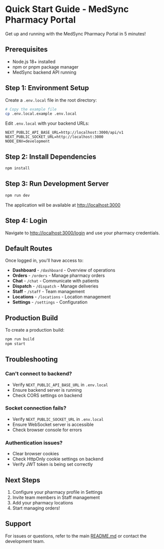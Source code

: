 # Quick Start Guide - MedSync Pharmacy Portal

Get up and running with the MedSync Pharmacy Portal in 5 minutes!

## Prerequisites

- Node.js 18+ installed
- npm or pnpm package manager
- MedSync backend API running

## Step 1: Environment Setup

Create a `.env.local` file in the root directory:

```bash
# Copy the example file
cp .env.local.example .env.local
```

Edit `.env.local` with your backend URLs:

```env
NEXT_PUBLIC_API_BASE_URL=http://localhost:3000/api/v1
NEXT_PUBLIC_SOCKET_URL=http://localhost:3000
NODE_ENV=development
```

## Step 2: Install Dependencies

```bash
npm install
```

## Step 3: Run Development Server

```bash
npm run dev
```

The application will be available at [http://localhost:3000](http://localhost:3000)

## Step 4: Login

Navigate to [http://localhost:3000/login](http://localhost:3000/login) and use your pharmacy credentials.

## Default Routes

Once logged in, you'll have access to:

- **Dashboard** - `/dashboard` - Overview of operations
- **Orders** - `/orders` - Manage pharmacy orders
- **Chat** - `/chat` - Communicate with patients
- **Dispatch** - `/dispatch` - Manage deliveries
- **Staff** - `/staff` - Team management
- **Locations** - `/locations` - Location management
- **Settings** - `/settings` - Configuration

## Production Build

To create a production build:

```bash
npm run build
npm start
```

## Troubleshooting

### Can't connect to backend?
- Verify `NEXT_PUBLIC_API_BASE_URL` in `.env.local`
- Ensure backend server is running
- Check CORS settings on backend

### Socket connection fails?
- Verify `NEXT_PUBLIC_SOCKET_URL` in `.env.local`
- Ensure WebSocket server is accessible
- Check browser console for errors

### Authentication issues?
- Clear browser cookies
- Check HttpOnly cookie settings on backend
- Verify JWT token is being set correctly

## Next Steps

1. Configure your pharmacy profile in Settings
2. Invite team members in Staff management
3. Add your pharmacy locations
4. Start managing orders!

## Support

For issues or questions, refer to the main [README.md](README.md) or contact the development team.

